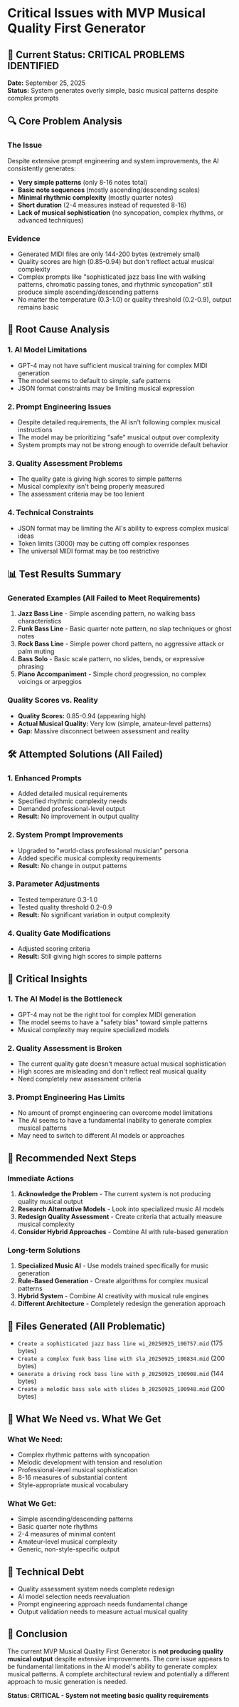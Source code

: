 # Critical Issues with MVP Musical Quality First Generator

## 🚨 Current Status: CRITICAL PROBLEMS IDENTIFIED

**Date:** September 25, 2025  
**Status:** System generates overly simple, basic musical patterns despite complex prompts

## 🔍 Core Problem Analysis

### The Issue
Despite extensive prompt engineering and system improvements, the AI consistently generates:
- **Very simple patterns** (only 8-16 notes total)
- **Basic note sequences** (mostly ascending/descending scales)
- **Minimal rhythmic complexity** (mostly quarter notes)
- **Short duration** (2-4 measures instead of requested 8-16)
- **Lack of musical sophistication** (no syncopation, complex rhythms, or advanced techniques)

### Evidence
- Generated MIDI files are only 144-200 bytes (extremely small)
- Quality scores are high (0.85-0.94) but don't reflect actual musical complexity
- Complex prompts like "sophisticated jazz bass line with walking patterns, chromatic passing tones, and rhythmic syncopation" still produce simple ascending/descending patterns
- No matter the temperature (0.3-1.0) or quality threshold (0.2-0.9), output remains basic

## 🎯 Root Cause Analysis

### 1. **AI Model Limitations**
- GPT-4 may not have sufficient musical training for complex MIDI generation
- The model seems to default to simple, safe patterns
- JSON format constraints may be limiting musical expression

### 2. **Prompt Engineering Issues**
- Despite detailed requirements, the AI isn't following complex musical instructions
- The model may be prioritizing "safe" musical output over complexity
- System prompts may not be strong enough to override default behavior

### 3. **Quality Assessment Problems**
- The quality gate is giving high scores to simple patterns
- Musical complexity isn't being properly measured
- The assessment criteria may be too lenient

### 4. **Technical Constraints**
- JSON format may be limiting the AI's ability to express complex musical ideas
- Token limits (3000) may be cutting off complex responses
- The universal MIDI format may be too restrictive

## 📊 Test Results Summary

### Generated Examples (All Failed to Meet Requirements)
1. **Jazz Bass Line** - Simple ascending pattern, no walking bass characteristics
2. **Funk Bass Line** - Basic quarter note pattern, no slap techniques or ghost notes
3. **Rock Bass Line** - Simple power chord pattern, no aggressive attack or palm muting
4. **Bass Solo** - Basic scale pattern, no slides, bends, or expressive phrasing
5. **Piano Accompaniment** - Simple chord progression, no complex voicings or arpeggios

### Quality Scores vs. Reality
- **Quality Scores:** 0.85-0.94 (appearing high)
- **Actual Musical Quality:** Very low (simple, amateur-level patterns)
- **Gap:** Massive disconnect between assessment and reality

## 🛠️ Attempted Solutions (All Failed)

### 1. **Enhanced Prompts**
- Added detailed musical requirements
- Specified rhythmic complexity needs
- Demanded professional-level output
- **Result:** No improvement in output quality

### 2. **System Prompt Improvements**
- Upgraded to "world-class professional musician" persona
- Added specific musical complexity requirements
- **Result:** No change in output patterns

### 3. **Parameter Adjustments**
- Tested temperature 0.3-1.0
- Tested quality threshold 0.2-0.9
- **Result:** No significant variation in output complexity

### 4. **Quality Gate Modifications**
- Adjusted scoring criteria
- **Result:** Still giving high scores to simple patterns

## 🎯 Critical Insights

### 1. **The AI Model is the Bottleneck**
- GPT-4 may not be the right tool for complex MIDI generation
- The model seems to have a "safety bias" toward simple patterns
- Musical complexity may require specialized models

### 2. **Quality Assessment is Broken**
- The current quality gate doesn't measure actual musical sophistication
- High scores are misleading and don't reflect real musical quality
- Need completely new assessment criteria

### 3. **Prompt Engineering Has Limits**
- No amount of prompt engineering can overcome model limitations
- The AI seems to have a fundamental inability to generate complex musical patterns
- May need to switch to different AI models or approaches

## 🚀 Recommended Next Steps

### Immediate Actions
1. **Acknowledge the Problem** - The current system is not producing quality musical output
2. **Research Alternative Models** - Look into specialized music AI models
3. **Redesign Quality Assessment** - Create criteria that actually measure musical complexity
4. **Consider Hybrid Approaches** - Combine AI with rule-based generation

### Long-term Solutions
1. **Specialized Music AI** - Use models trained specifically for music generation
2. **Rule-Based Generation** - Create algorithms for complex musical patterns
3. **Hybrid System** - Combine AI creativity with musical rule engines
4. **Different Architecture** - Completely redesign the generation approach

## 📁 Files Generated (All Problematic)
- `Create a sophisticated jazz bass line wi_20250925_100757.mid` (175 bytes)
- `Create a complex funk bass line with sla_20250925_100834.mid` (200 bytes)
- `Generate a driving rock bass line with p_20250925_100908.mid` (144 bytes)
- `Create a melodic bass solo with slides b_20250925_100948.mid` (200 bytes)

## 🎵 What We Need vs. What We Get

### What We Need:
- Complex rhythmic patterns with syncopation
- Melodic development with tension and resolution
- Professional-level musical sophistication
- 8-16 measures of substantial content
- Style-appropriate musical vocabulary

### What We Get:
- Simple ascending/descending patterns
- Basic quarter note rhythms
- 2-4 measures of minimal content
- Amateur-level musical complexity
- Generic, non-style-specific output

## 🔧 Technical Debt
- Quality assessment system needs complete redesign
- AI model selection needs reevaluation
- Prompt engineering approach needs fundamental change
- Output validation needs to measure actual musical quality

## 📝 Conclusion
The current MVP Musical Quality First Generator is **not producing quality musical output** despite extensive improvements. The core issue appears to be fundamental limitations in the AI model's ability to generate complex musical patterns. A complete architectural review and potentially a different approach to music generation is needed.

**Status: CRITICAL - System not meeting basic quality requirements**

